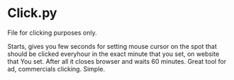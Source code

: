 # Click.py

File for clicking purposes only.

Starts, gives you few seconds for setting mouse cursor on the spot that should be clicked everyhour in the exact minute that you set, on website that You set.
After all it closes browser and waits 60 minutes.
Great tool for ad, commercials clicking.
Simple.
